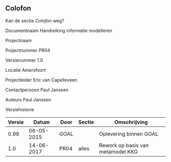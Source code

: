 Colofon
-------

<aside class="issue" title="Sectie verwijderen">
   Kan de sectie <i>Colofon</i> weg?
</aside>

Documentnaam Handreiking informatie modelleren

Projectnaam

Projectnummer PR04

Versienummer 1.0

Locatie Amersfoort

Projectleider Eric van Capelleveen

Contactpersoon Paul Janssen

Auteurs Paul Janssen

Versiehistorie

| Versie | Datum      | Door | Sectie  | Omschrijving                      |
|--------|------------|------|---------|-----------------------------------|
| 0.99   | 06-05-2015 | GOAL |         | Oplevering binnen GOAL            |
| 1.0    | 14-06-2017 | PR04 | alles   | Rework op basis van metamodel KKG |
